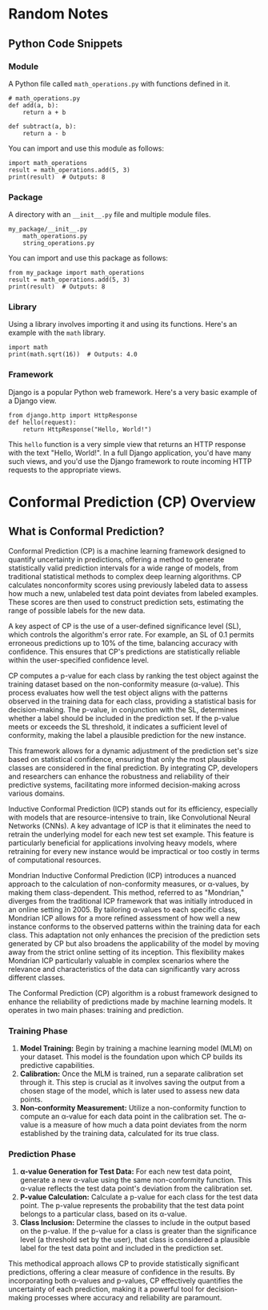 # Random Notes
## Python Code Snippets

### Module

A Python file called `math_operations.py` with functions defined in it.

    # math_operations.py
    def add(a, b):
        return a + b

    def subtract(a, b):
        return a - b

You can import and use this module as follows:

    import math_operations
    result = math_operations.add(5, 3)
    print(result)  # Outputs: 8

### Package

A directory with an `__init__.py` file and multiple module files.

    my_package/__init__.py
        math_operations.py
        string_operations.py

You can import and use this package as follows:

    from my_package import math_operations
    result = math_operations.add(5, 3)
    print(result)  # Outputs: 8

### Library

Using a library involves importing it and using its functions. Here's an example with the `math` library.

    import math
    print(math.sqrt(16))  # Outputs: 4.0

### Framework

Django is a popular Python web framework. Here's a very basic example of a Django view.

    from django.http import HttpResponse
    def hello(request):
        return HttpResponse("Hello, World!")

This `hello` function is a very simple view that returns an HTTP response with the text "Hello, World!". In a full Django application, you'd have many such views, and you'd use the Django framework to route incoming HTTP requests to the appropriate views.

# Conformal Prediction (CP) Overview

## What is Conformal Prediction?

Conformal Prediction (CP) is a machine learning framework designed to quantify uncertainty in predictions, offering a method to generate statistically valid prediction intervals for a wide range of models, from traditional statistical methods to complex deep learning algorithms. CP calculates nonconformity scores using previously labeled data to assess how much a new, unlabeled test data point deviates from labeled examples. These scores are then used to construct prediction sets, estimating the range of possible labels for the new data.

A key aspect of CP is the use of a user-defined significance level (SL), which controls the algorithm's error rate. For example, an SL of 0.1 permits erroneous predictions up to 10% of the time, balancing accuracy with confidence. This ensures that CP's predictions are statistically reliable within the user-specified confidence level.

CP computes a p-value for each class by ranking the test object against the training dataset based on the non-conformity measure (α-value). This process evaluates how well the test object aligns with the patterns observed in the training data for each class, providing a statistical basis for decision-making. The p-value, in conjunction with the SL, determines whether a label should be included in the prediction set. If the p-value meets or exceeds the SL threshold, it indicates a sufficient level of conformity, making the label a plausible prediction for the new instance.

This framework allows for a dynamic adjustment of the prediction set's size based on statistical confidence, ensuring that only the most plausible classes are considered in the final prediction. By integrating CP, developers and researchers can enhance the robustness and reliability of their predictive systems, facilitating more informed decision-making across various domains.

Inductive Conformal Prediction (ICP) stands out for its efficiency, especially with models that are resource-intensive to train, like Convolutional Neural Networks (CNNs). A key advantage of ICP is that it eliminates the need to retrain the underlying model for each new test set example. This feature is particularly beneficial for applications involving heavy models, where retraining for every new instance would be impractical or too costly in terms of computational resources.

Mondrian Inductive Conformal Prediction (ICP) introduces a nuanced approach to the calculation of non-conformity measures, or α-values, by making them class-dependent. This method, referred to as "Mondrian," diverges from the traditional ICP framework that was initially introduced in an online setting in 2005. By tailoring α-values to each specific class, Mondrian ICP allows for a more refined assessment of how well a new instance conforms to the observed patterns within the training data for each class. This adaptation not only enhances the precision of the prediction sets generated by CP but also broadens the applicability of the model by moving away from the strict online setting of its inception. This flexibility makes Mondrian ICP particularly valuable in complex scenarios where the relevance and characteristics of the data can significantly vary across different classes.

The Conformal Prediction (CP) algorithm is a robust framework designed to enhance the reliability of predictions made by machine learning models. It operates in two main phases: training and prediction.

### Training Phase
1. **Model Training:** Begin by training a machine learning model (MLM) on your dataset. This model is the foundation upon which CP builds its predictive capabilities.
2. **Calibration:** Once the MLM is trained, run a separate calibration set through it. This step is crucial as it involves saving the output from a chosen stage of the model, which is later used to assess new data points.
3. **Non-conformity Measurement:** Utilize a non-conformity function to compute an α-value for each data point in the calibration set. The α-value is a measure of how much a data point deviates from the norm established by the training data, calculated for its true class.

### Prediction Phase
1. **α-value Generation for Test Data:** For each new test data point, generate a new α-value using the same non-conformity function. This α-value reflects the test data point's deviation from the calibration set.
2. **P-value Calculation:** Calculate a p-value for each class for the test data point. The p-value represents the probability that the test data point belongs to a particular class, based on its α-value.
3. **Class Inclusion:** Determine the classes to include in the output based on the p-value. If the p-value for a class is greater than the significance level (a threshold set by the user), that class is considered a plausible label for the test data point and included in the prediction set.

This methodical approach allows CP to provide statistically significant predictions, offering a clear measure of confidence in the results. By incorporating both α-values and p-values, CP effectively quantifies the uncertainty of each prediction, making it a powerful tool for decision-making processes where accuracy and reliability are paramount.